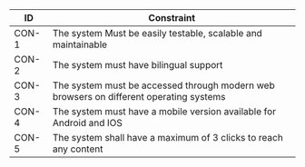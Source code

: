 
| ID | Constraint |   
|---|---|
| CON-1 | The system Must be easily testable, scalable and maintainable |
| CON-2 | The system must have bilingual support |
| CON-3 | The system must be accessed through modern web browsers on different operating systems |
| CON-4 | The system must have a mobile version available for Android and IOS |
| CON-5 | The system shall have a maximum of 3 clicks to reach any content |


